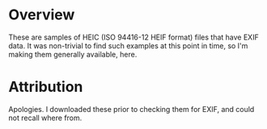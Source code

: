 # Overview

These are samples of HEIC (ISO 94416-12 HEIF format) files that have EXIF data. It was non-trivial to find such examples at this point in time, so I'm making them generally available, here.

# Attribution

Apologies. I downloaded these prior to checking them for EXIF, and could not recall where from.

